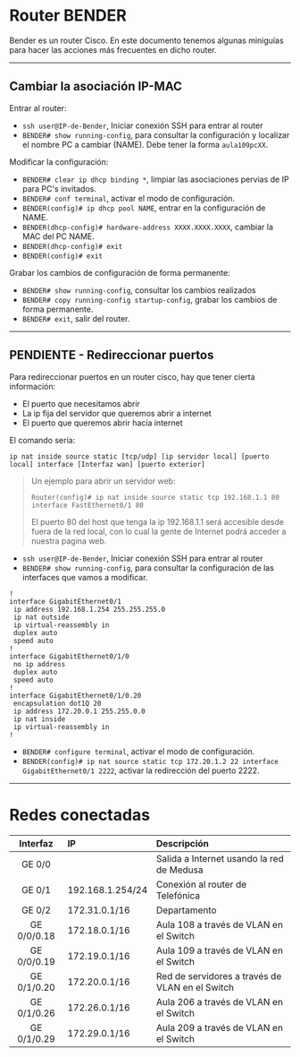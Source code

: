
# Router BENDER

Bender es un router Cisco. En este documento tenemos algunas miniguías para hacer
las acciones más frecuentes en dicho router.

---

## Cambiar la asociación IP-MAC

Entrar al router:
* `ssh user@IP-de-Bender`, Iniciar conexión SSH para entrar al router
* `BENDER# show running-config`, para consultar la configuración y localizar el nombre
PC a cambiar (NAME). Debe tener la forma `aula109pcXX`.

Modificar la configuración:
* `BENDER# clear ip dhcp binding *`, limpiar las asociaciones pervias de IP para PC's invitados.
* `BENDER# conf terminal`, activar el modo de configuración.
* `BENDER(config)# ip dhcp pool NAME`, entrar en la configuración de NAME.
* `BENDER(dhcp-config)# hardware-address XXXX.XXXX.XXXX`, cambiar la MAC del PC NAME.
* `BENDER(dhcp-config)# exit`
* `BENDER(config)# exit`

Grabar los cambios de configuración de forma permanente:
* `BENDER# show running-config`, consultar los cambios realizados
* `BENDER# copy running-config startup-config`, grabar los cambios de forma permanente.
* `BENDER# exit`, salir del router.

---

## PENDIENTE - Redireccionar puertos

Para redireccionar puertos en un router cisco, hay que tener cierta información:
* El puerto que necesitamos abrir
* La ip fija del servidor que queremos abrir a internet
* El puerto que queremos abrir hacía internet

El comando sería:
```
ip nat inside source static [tcp/udp] [ip servidor local] [puerto local] interface [Interfaz wan] [puerto exterior]
```

> Un ejemplo para abrir un servidor web:
> ```
> Router(config)# ip nat inside source static tcp 192.168.1.1 80 interface FastEthernet0/1 80
> ```
>
> El puerto 80 del host que tenga la ip 192.168.1.1 será accesible desde fuera de la red local, con lo cual la gente de Internet podrá acceder a nuestra pagina web.

* `ssh user@IP-de-Bender`, Iniciar conexión SSH para entrar al router
* `BENDER# show running-config`, para consultar la configuración de las interfaces que vamos a modificar.

```
!
interface GigabitEthernet0/1
 ip address 192.168.1.254 255.255.255.0
 ip nat outside
 ip virtual-reassembly in
 duplex auto
 speed auto
!         
interface GigabitEthernet0/1/0
 no ip address
 duplex auto
 speed auto
!         
interface GigabitEthernet0/1/0.20
 encapsulation dot1Q 20
 ip address 172.20.0.1 255.255.0.0
 ip nat inside
 ip virtual-reassembly in
!
```

* `BENDER# configure terminal`, activar el modo de configuración.
* `BENDER(config)# ip nat source static tcp 172.20.1.2 22 interface GigabitEthernet0/1 2222`, activar la redirección del puerto 2222.

---

# Redes conectadas

| Interfaz    | IP               | Descripción |
| :---------: | :--------------- | :---------- |
| GE 0/0      |                  | Salida a Internet usando la red de Medusa |
| GE 0/1      | 192.168.1.254/24 | Conexión al router de Telefónica |
| GE 0/2      | 172.31.0.1/16    | Departamento |
| GE 0/0/0.18 | 172.18.0.1/16    | Aula 108 a través de VLAN en el Switch|
| GE 0/0/0.19 | 172.19.0.1/16    | Aula 109 a través de VLAN en el Switch|
| GE 0/1/0.20 | 172.20.0.1/16    | Red de servidores a través de VLAN en el Switch|
| GE 0/1/0.26 | 172.26.0.1/16    | Aula 206 a través de VLAN en el Switch|
| GE 0/1/0.29 | 172.29.0.1/16    | Aula 209 a través de VLAN en el Switch|
